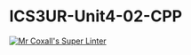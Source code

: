 # ICS3UR-Unit4-02-CPP

[![Mr Coxall's Super Linter](https://github.com/lucas-debruyn/ICS3U-Unit2-01-CPP/workflows/Mr%20Coxall's%20Super%20Linter/badge.svg)](https://github.com/lucas-debruyn/ICS3U-Unit2-01-CPP/actions/)
